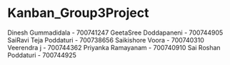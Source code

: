 # Kanban_Group3Project


Dinesh Gummadidala - 700741247
GeetaSree Doddapaneni - 700744905
SaiRavi Teja Poddaturi - 700738656
Saikishore Voora - 700740310
Veerendra j - 700744362
Priyanka Ramayanam - 700740910
Sai Roshan Poddaturi - 700744925
